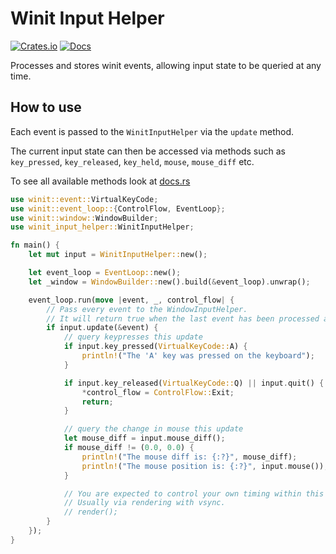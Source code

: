 # Winit Input Helper
[![Crates.io](https://img.shields.io/crates/v/winit_input_helper.svg)](https://crates.io/crates/winit_input_helper)
[![Docs](https://docs.rs/winit_input_helper/badge.svg)](https://docs.rs/winit_input_helper)

Processes and stores winit events, allowing input state to be queried at any time.

## How to use

Each event is passed to the `WinitInputHelper` via the `update` method.

The current input state can then be accessed via methods such as `key_pressed`, `key_released`, `key_held`, `mouse`, `mouse_diff` etc.

To see all available methods look at [docs.rs](https://docs.rs/winit_input_helper)

```rust
use winit::event::VirtualKeyCode;
use winit::event_loop::{ControlFlow, EventLoop};
use winit::window::WindowBuilder;
use winit_input_helper::WinitInputHelper;

fn main() {
    let mut input = WinitInputHelper::new();

    let event_loop = EventLoop::new();
    let _window = WindowBuilder::new().build(&event_loop).unwrap();

    event_loop.run(move |event, _, control_flow| {
        // Pass every event to the WindowInputHelper.
        // It will return true when the last event has been processed and it is time to run your application logic.
        if input.update(&event) {
            // query keypresses this update
            if input.key_pressed(VirtualKeyCode::A) {
                println!("The 'A' key was pressed on the keyboard");
            }

            if input.key_released(VirtualKeyCode::Q) || input.quit() {
                *control_flow = ControlFlow::Exit;
                return;
            }

            // query the change in mouse this update
            let mouse_diff = input.mouse_diff();
            if mouse_diff != (0.0, 0.0) {
                println!("The mouse diff is: {:?}", mouse_diff);
                println!("The mouse position is: {:?}", input.mouse());
            }

            // You are expected to control your own timing within this block.
            // Usually via rendering with vsync.
            // render();
        }
    });
}
```
